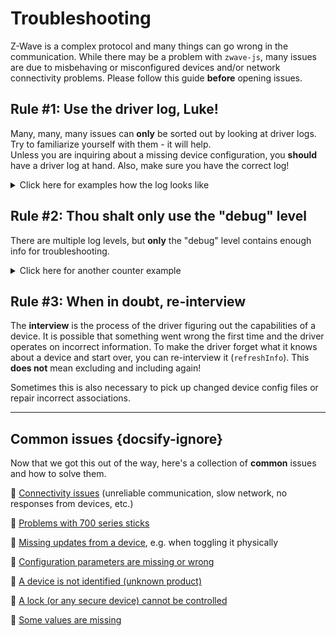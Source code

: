 # Troubleshooting

Z-Wave is a complex protocol and many things can go wrong in the communication. While there may be a problem with `zwave-js`, many issues are due to misbehaving or misconfigured devices and/or network connectivity problems. Please follow this guide **before** opening issues.

## Rule #1: Use the driver log, Luke!

Many, many, many issues can **only** be sorted out by looking at driver logs. Try to familiarize yourself with them - it will help.  
Unless you are inquiring about a missing device configuration, you **should** have a driver log at hand. Also, make sure you have the correct log!

<details>
<summary>Click here for examples how the log looks like</summary>

Here's an example how this **DOES** look like (correct log, correct loglevel):

```log
2021-10-15T16:16:56.984Z DRIVER   starting driver...
2021-10-15T16:16:56.997Z DRIVER   opening serial port COM5
2021-10-15T16:16:57.128Z DRIVER   serial port opened
2021-10-15T16:16:57.129Z SERIAL » [NAK]                                                                   (0x15)
[...]
2021-10-15T16:16:59.887Z DRIVER » [Node 012] [REQ] [SendDataBridge]
                                  │ source node id:   1
                                  │ transmit options: 0x25
                                  │ route:            0, 0, 0, 0
                                  │ callback id:      1
                                  └─[NoOperationCC]
2021-10-15T16:16:59.888Z CNTRLR   [Node 029] The node is asleep.
```

Here's how it **DOES NOT** look like. This is an **application log** from `zwave-js-ui` (former `zwavejs2mqtt`):

```log
2021-08-04 15:56:59.250 INFO MQTT: MQTT is disabled
2021-08-04 15:56:59.503 INFO ZWAVE: Connecting to /dev/ttyACM0
2021-08-04 15:57:09.381 INFO ZWAVE: Zwave driver is ready
2021-08-04 15:57:09.387 INFO ZWAVE: Controller status: Driver ready
```

</details>

## Rule #2: Thou shalt only use the "debug" level

There are multiple log levels, but **only** the "debug" level contains enough info for troubleshooting.

<details>
<summary>Click here for another counter example</summary>

This is a driver log, but on the **wrong loglevel** (`info`):

```log
2021-10-15T17:25:06.701Z CNTRLR   [Node 001] The node is alive.
2021-10-15T17:25:06.701Z CNTRLR   [Node 001] The node is ready to be used
2021-10-15T17:25:06.702Z CNTRLR » [Node 012] pinging the node...
2021-10-15T17:25:06.727Z CNTRLR   [Node 029] The node is asleep.
2021-10-15T17:25:06.729Z CNTRLR   [Node 029] The node is ready to be used
2021-10-15T17:25:06.730Z CNTRLR   [Node 030] The node is asleep.
2021-10-15T17:25:06.731Z CNTRLR   [Node 030] Beginning interview - last completed stage: ProtocolInfo
2021-10-15T17:25:06.732Z CNTRLR » [Node 030] querying node info...
2021-10-15T17:25:06.757Z CNTRLR   [Node 012] The node is alive.
2021-10-15T17:25:06.758Z CNTRLR   [Node 012] The node is ready to be used
2021-10-15T17:25:06.758Z CNTRLR « [Node 012] ping successful
2021-10-15T17:25:12.800Z CNTRLR « [Node 029] received wakeup notification
2021-10-15T17:25:12.804Z CNTRLR   [Node 029] The node is now awake.
2021-10-15T17:25:13.807Z CNTRLR » [Node 029] Sending node back to sleep...
2021-10-15T17:25:13.833Z CNTRLR   [Node 029] The node is now asleep.
```

</details>

## Rule #3: When in doubt, re-interview

The **interview** is the process of the driver figuring out the capabilities of a device. It is possible that something went wrong the first time and the driver operates on incorrect information. To make the driver forget what it knows about a device and start over, you can re-interview it (`refreshInfo`). This **does not** mean excluding and including again!

Sometimes this is also necessary to pick up changed device config files or repair incorrect associations.

---

## Common issues {docsify-ignore}

Now that we got this out of the way, here's a collection of **common** issues and how to solve them.

🐛 [Connectivity issues](troubleshooting/connectivity-issues.md) (unreliable communication, slow network, no responses from devices, etc.)

🐛 [Problems with 700 series sticks](troubleshooting/otw-upgrade.md)

🐛 [Missing updates from a device](troubleshooting/no-updates.md), e.g. when toggling it physically

🐛 [Configuration parameters are missing or wrong](troubleshooting/missing-config-params.md)

🐛 [A device is not identified (unknown product)](troubleshooting/unidentified-device.md)

🐛 [A lock (or any secure device) cannot be controlled](troubleshooting/lock-uncontrollable.md)

🐛 [Some values are missing](troubleshooting/missing-values.md)
